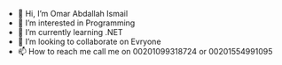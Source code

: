- 👋 Hi, I’m Omar Abdallah Ismail
- 👀 I’m interested in Programming
- 🌱 I’m currently learning .NET
- 💞️ I’m looking to collaborate on Evryone
- 📫 How to reach me call me on 00201099318724 or 00201554991095

<!---
Sifter511/Sifter511 is a ✨ special ✨ repository because its `README.md` (this file) appears on your GitHub profile.
You can click the Preview link to take a look at your changes.
--->
